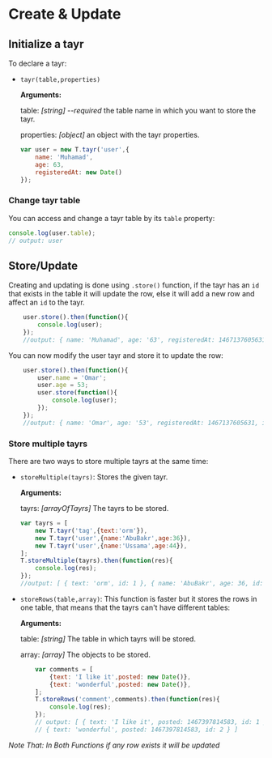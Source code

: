 # Create & Update
## Initialize a tayr
To declare a tayr:

- `tayr(table,properties)`

    **Arguments:**

    table: *[string] --required* the table name in which you want to store the tayr.

    properties: *[object]* an object with the tayr properties.

    ```javascript
    var user = new T.tayr('user',{
        name: 'Muhamad',
        age: 63,
        registeredAt: new Date()
    });
    ```
### Change tayr table
You can access and change a tayr table by its `table` property:
```javascript
console.log(user.table);
// output: user
```

## Store/Update
Creating and updating is done using `.store()` function, if the tayr has an `id` that exists in the table it will update the row, else it will add a new row and affect an `id` to the tayr.
```javascript
    user.store().then(function(){
        console.log(user);
    });
    //output: { name: 'Muhamad', age: '63', registeredAt: 1467137605631, id: 6 }
```
You can now modify the user tayr and store it to update the row:

```javascript
    user.store().then(function(){
        user.name = 'Omar';
        user.age = 53;
        user.store(function(){
            console.log(user);
        });
    });
    //output: { name: 'Omar', age: '53', registeredAt: 1467137605631, id: 6 }
```
### Store multiple tayrs
There are two ways to store multiple tayrs at the same time:

- `storeMultiple(tayrs)`: Stores the given tayr.

    **Arguments:**

    tayrs: *[arrayOfTayrs]* The tayrs to be stored.

    ```javascript
    var tayrs = [
        new T.tayr('tag',{text:'orm'}),
        new T.tayr('user',{name:'AbuBakr',age:36}),
        new T.tayr('user',{name:'Ussama',age:44}),
    ];
    T.storeMultiple(tayrs).then(function(res){
        console.log(res);
    });
    //output: [ { text: 'orm', id: 1 }, { name: 'AbuBakr', age: 36, id: 7 }, { name: 'Ussama', age: 44, id: 8 } ]
    ```
- `storeRows(table,array)`: This function is faster but it stores the rows in one table, that means that the tayrs can't have different tables:

    **Arguments:**

    table: *[string]* The table in which tayrs will be stored.

    array: *[array]* The objects to be stored.

    ```javascript
        var comments = [
            {text: 'I like it',posted: new Date()},
            {text: 'wonderful',posted: new Date()},
        ];
        T.storeRows('comment',comments).then(function(res){
            console.log(res);
        });
        // output: [ { text: 'I like it', posted: 1467397814583, id: 1 },
        // { text: 'wonderful', posted: 1467397814583, id: 2 } ]
    ```
*Note That: In Both Functions if any row exists it will be updated*

